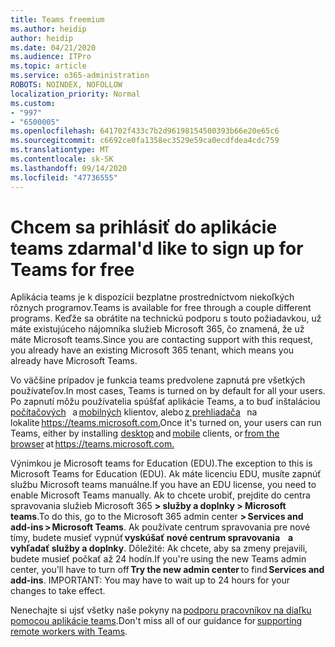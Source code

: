 ```yaml
---
title: Teams freemium
ms.author: heidip
author: heidip
ms.date: 04/21/2020
ms.audience: ITPro
ms.topic: article
ms.service: o365-administration
ROBOTS: NOINDEX, NOFOLLOW
localization_priority: Normal
ms.custom:
- "997"
- "6500005"
ms.openlocfilehash: 641702f433c7b2d96198154500393b66e20e65c6
ms.sourcegitcommit: c6692ce0fa1358ec3529e59ca0ecdfdea4cdc759
ms.translationtype: MT
ms.contentlocale: sk-SK
ms.lasthandoff: 09/14/2020
ms.locfileid: "47736555"
---
```

# <a name="id-like-to-sign-up-for-teams-for-free"></a><span data-ttu-id="7b8e3-102">Chcem sa prihlásiť do aplikácie teams zdarma</span><span class="sxs-lookup"><span data-stu-id="7b8e3-102">I'd like to sign up for Teams for free</span></span>

<span data-ttu-id="7b8e3-103">Aplikácia teams je k dispozícii bezplatne prostredníctvom niekoľkých rôznych programov.</span><span class="sxs-lookup"><span data-stu-id="7b8e3-103">Teams is available for free through a couple different programs.</span></span> <span data-ttu-id="7b8e3-104">Keďže sa obrátite na technickú podporu s touto požiadavkou, už máte existujúceho nájomníka služieb Microsoft 365, čo znamená, že už máte Microsoft teams.</span><span class="sxs-lookup"><span data-stu-id="7b8e3-104">Since you are contacting support with this request, you already have an existing Microsoft 365 tenant, which means you already have Microsoft Teams.</span></span>

<span data-ttu-id="7b8e3-105">Vo väčšine prípadov je funkcia teams predvolene zapnutá pre všetkých používateľov.</span><span class="sxs-lookup"><span data-stu-id="7b8e3-105">In most cases, Teams is turned on by default for all your users.</span></span> <span data-ttu-id="7b8e3-106">Po zapnutí môžu používatelia spúšťať aplikácie Teams, a to buď inštaláciou [počítačových](https://docs.microsoft.com/MicrosoftTeams/get-clients#desktop-client)   a [mobilných](https://docs.microsoft.com/MicrosoftTeams/get-clients#mobile-clients) klientov, alebo [z prehliadača](https://docs.microsoft.com/MicrosoftTeams/get-clients#web-client)   na lokalite <https://teams.microsoft.com.></span><span class="sxs-lookup"><span data-stu-id="7b8e3-106">Once it's turned on, your users can run Teams, either by installing [desktop](https://docs.microsoft.com/MicrosoftTeams/get-clients#desktop-client) and [mobile](https://docs.microsoft.com/MicrosoftTeams/get-clients#mobile-clients) clients, or [from the browser](https://docs.microsoft.com/MicrosoftTeams/get-clients#web-client) at <https://teams.microsoft.com.></span></span>

<span data-ttu-id="7b8e3-107">Výnimkou je Microsoft teams for Education (EDU).</span><span class="sxs-lookup"><span data-stu-id="7b8e3-107">The exception to this is Microsoft Teams for Education (EDU).</span></span> <span data-ttu-id="7b8e3-108">Ak máte licenciu EDU, musíte zapnúť službu Microsoft teams manuálne.</span><span class="sxs-lookup"><span data-stu-id="7b8e3-108">If you have an EDU license, you need to enable Microsoft Teams manually.</span></span> <span data-ttu-id="7b8e3-109">Ak to chcete urobiť, prejdite do centra spravovania služieb Microsoft 365 **> služby a doplnky > Microsoft teams**.</span><span class="sxs-lookup"><span data-stu-id="7b8e3-109">To do this, go to the Microsoft 365 admin center **> Services and add-ins > Microsoft Teams**.</span></span> <span data-ttu-id="7b8e3-110">Ak používate centrum spravovania pre nové tímy, budete musieť vypnúť **vyskúšať nové centrum spravovania**    **a vyhľadať služby a doplnky**. Dôležité: Ak chcete, aby sa zmeny prejavili, budete musieť počkať až 24 hodín.</span><span class="sxs-lookup"><span data-stu-id="7b8e3-110">If you're using the new Teams admin center, you'll have to turn off **Try the new admin center** to find **Services and add-ins**. IMPORTANT: You may have to wait up to 24 hours for your changes to take effect.</span></span>

<span data-ttu-id="7b8e3-111">Nenechajte si ujsť všetky naše pokyny na [podporu pracovníkov na diaľku pomocou aplikácie teams](https://docs.microsoft.com/MicrosoftTeams/support-remote-work-with-teams).</span><span class="sxs-lookup"><span data-stu-id="7b8e3-111">Don't miss all of our guidance for [supporting remote workers with Teams](https://docs.microsoft.com/MicrosoftTeams/support-remote-work-with-teams).</span></span>
